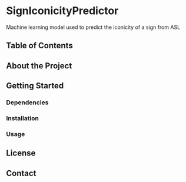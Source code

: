 # SignIconicityPredictor
Machine learning model used to predict the iconicity of a sign from ASL

## Table of Contents

## About the Project

## Getting Started
### Dependencies
### Installation
### Usage

## License

## Contact

